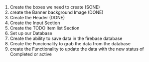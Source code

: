 1. Create the boxes we need to create (SONE)
2. create the Banner background Image (DONE)
3. Create the Header (DONE)
4. Create the Input Section
5. Create the TODO Item list Section
6. Set up our Database
7. Create the ability to save data in the firebase database
8. Create the Funcionality to grab the data from the database
9. create the Functionality to update the data with the new status of Completed or active
